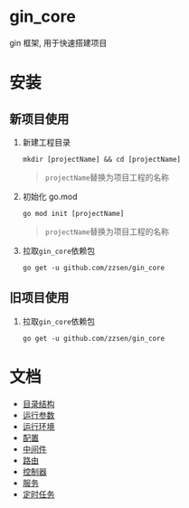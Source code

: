# gin_core

gin 框架, 用于快速搭建项目

# 安装

## 新项目使用

1. 新建工程目录

   `mkdir [projectName] && cd [projectName]`

   > `projectName`替换为项目工程的名称

2. 初始化 go.mod

   `go mod init [projectName]`

   > `projectName`替换为项目工程的名称
 
3. 拉取`gin_core`依赖包

   `go get -u github.com/zzsen/gin_core`

## 旧项目使用

1. 拉取`gin_core`依赖包

   `go get -u github.com/zzsen/gin_core`

# 文档

- [目录结构](./doc/structure.md)
- [运行参数](./doc/args.md)
- [运行环境](./doc/env.md)
- [配置](./doc/config.md)
- [中间件](./doc/middleware.md)
- [路由](./doc/router.md)
- [控制器](./doc/controller.md)
- [服务](./doc/service.md)
- [定时任务](./doc/schedule.md)
